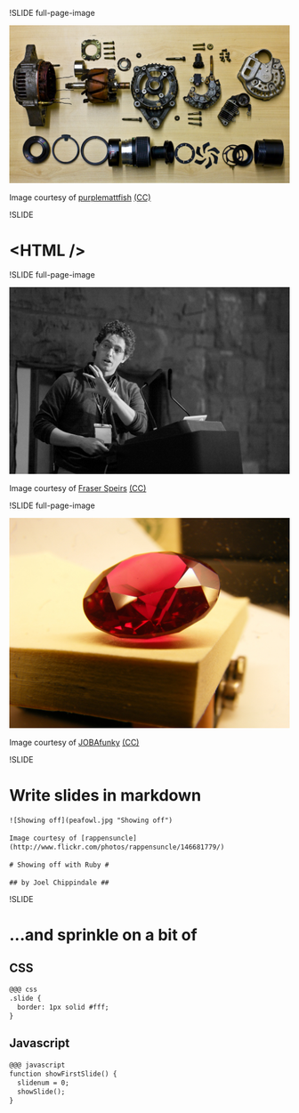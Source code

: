 !SLIDE full-page-image

![All the bits of an alternator and a lens laid out on a table](exploded.jpg "We like to take things apart and improve them")

Image courtesy of <span xmlns:cc="http://creativecommons.org/ns#" about="http://www.flickr.com/photos/purplemattfish/3299198538/"><a rel="cc:attributionURL" href="http://www.flickr.com/photos/purplemattfish/">purplemattfish</a> <a rel="license" href="http://creativecommons.org/licenses/by-nc-nd/2.0/">(CC)</a></span>


!SLIDE

# &lt;HTML /> #


!SLIDE full-page-image

![Scott Chacon](scott.jpg "Scott Chacon of Github fame wrote showoff")

Image courtesy of <span xmlns:cc="http://creativecommons.org/ns#" about="http://www.flickr.com/photos/fraserspeirs/3395523242/"><a rel="cc:attributionURL" href="http://www.flickr.com/photos/fraserspeirs/">Fraser Speirs</a> <a rel="license" href="http://creativecommons.org/licenses/by/2.0/">(CC)</a></span>


!SLIDE full-page-image

![Big ruby on a table](ruby.jpg "It's a Sinatra application")

Image courtesy of <span xmlns:cc="http://creativecommons.org/ns#" about="http://www.flickr.com/photos/jobafunky/4055955887/"><a rel="cc:attributionURL" href="http://www.flickr.com/photos/jobafunky/">JOBAfunky</a> <a rel="license" href="http://creativecommons.org/licenses/by-nc-nd/2.0/">(CC)</a></span>


!SLIDE

# Write slides in markdown #

    ![Showing off](peafowl.jpg "Showing off")
    
    Image courtesy of [rappensuncle](http://www.flickr.com/photos/rappensuncle/146681779/)
    
    # Showing off with Ruby #
    
    ## by Joel Chippindale ##


!SLIDE

# ...and sprinkle on a bit of #

## CSS ##

    @@@ css
    .slide {
      border: 1px solid #fff;
    }

## Javascript ##

    @@@ javascript
    function showFirstSlide() {
      slidenum = 0;
      showSlide();
    }


